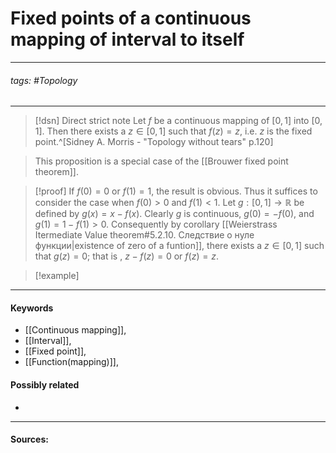 # Fixed points of a continuous mapping of interval to itself
***
###### tags: #Topology 
***
>[!dsn] Direct strict note
>Let $f$ be a continuous mapping of $[0,1]$ into $[0,1]$. Then there exists a $z\in[0,1]$ such that $f(z)=z$, i.e. $z$ is the fixed point.^[Sidney A. Morris - "Topology without tears" p.120]

>This proposition is a special case of the [[Brouwer fixed point theorem]].

>[!proof]
>If $f(0)=0$ or $f(1)=1$, the result is obvious. Thus it suffices to consider the case when $f(0)>0$ and $f(1)<1$.
>Let $g:[0,1]\to\mathbb{R}$ be defined by $g(x)=x-f(x)$. Clearly $g$ is continuous, $g(0)=-f(0)$, and $g(1)=1-f(1)>0$. Consequently by corollary [[Weierstrass Itermediate Value theorem#5.2.10. Следствие о нуле функции|existence of zero of a funtion]], there exists a $z\in[0,1]$ such that $g(z)=0$; that is , $z-f(z)=0$ or $f(z)=z$.

>[!example] 
>
***
#### Keywords
- [[Continuous mapping]],
- [[Interval]],
- [[Fixed point]],
- [[Function(mapping)]],
#### Possibly related
- 
***
#### Sources: 